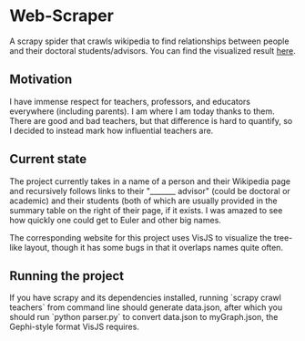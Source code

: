 # Web-Scraper
A scrapy spider that crawls wikipedia to find relationships between people and their doctoral students/advisors. You can find the visualized result [here](https://srivastavaanubhav.github.io/Web-Scraper/).

<h2>Motivation</h2>
I have immense respect for teachers, professors, and educators everywhere (including parents). I am where I am today thanks to them. There are good and bad teachers, but that difference is hard to quantify, so I decided to instead mark how influential teachers are.

<h2>Current state</h2>
The project currently takes in a name of a person and their Wikipedia page and recursively follows links to their "_______ advisor" (could be doctoral or academic) and their students (both of which are usually provided in the summary table on the right of their page, if it exists. I was amazed to see how quickly one could get to Euler and other big names.

The corresponding website for this project uses VisJS to visualize the tree-like layout, though it has some bugs in that it overlaps names quite often.

<h2>Running the project</h2>
If you have scrapy and its dependencies installed, running `scrapy crawl teachers` from command line should generate data.json, after which you should run `python parser.py` to convert data.json to myGraph.json, the Gephi-style format VisJS requires.
